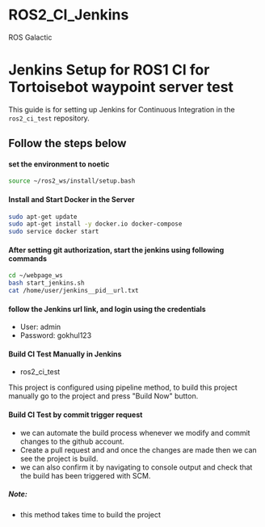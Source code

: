 # ROS2_CI_Jenkins
 
ROS Galactic

# Jenkins Setup for ROS1 CI for Tortoisebot waypoint server test

This guide is for setting up Jenkins for Continuous Integration in the `ros2_ci_test` repository.

## Follow the steps below

#### set the environment to noetic
```bash
source ~/ros2_ws/install/setup.bash
```

#### Install and Start Docker in the Server
```bash
sudo apt-get update
sudo apt-get install -y docker.io docker-compose
sudo service docker start
```

#### After setting git authorization, start the jenkins using following commands

```bash
cd ~/webpage_ws
bash start_jenkins.sh
cat /home/user/jenkins__pid__url.txt
```

#### follow the Jenkins url link, and login using the credentials

- User: admin
- Password: gokhul123

#### Build CI Test Manually in Jenkins

- ros2_ci_test 

This project is configured using pipeline method, to build this project manually go to the project and press "Build Now" button.

#### Build CI Test by commit trigger request

- we can automate the build process whenever we modify and commit changes to the github account.
- Create a pull request and and once the changes are made then we can see the project is build.
- we can also confirm it by navigating to console output and check that the build has been triggered with SCM.

##### Note:

- this method takes time to build the project